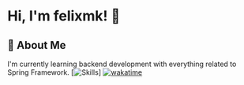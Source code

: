
# Hi, I'm felixmk! 👋


## 🚀 About Me
I'm currently learning backend development with everything related to Spring Framework.
[![Skills](https://skillicons.dev/icons?i=java,spring,html,css,idea,git,ps,pr)]
[![wakatime](https://wakatime.com/badge/user/018edbbc-3e07-46a8-b79c-fc389b4e72ca.svg)](https://wakatime.com/@018edbbc-3e07-46a8-b79c-fc389b4e72ca)
